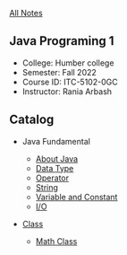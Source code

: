 [All Notes](../index.md)

## Java Programing 1

- College: Humber college
- Semester: Fall 2022
- Course ID: ITC-5102-0GC
- Instructor: Rania Arbash

## Catalog

- Java Fundamental
    - [About Java](./fundamental/about_java.md)
    - [Data Type](./fundamental/data_type.md)
    - [Operator](./fundamental/operator.md)
    - [String](./fundamental/string.md)
    - [Variable and Constant](./fundamental/variable_and_constant.md)
    - [I/O](./fundamental/io.md)

- [Class](./class/class.md)
    - [Math Class](./class/class_math.md)
